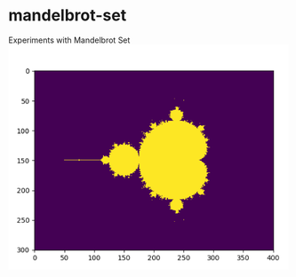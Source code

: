 # mandelbrot-set
Experiments with Mandelbrot Set  
![mandelbrot](https://raw.githubusercontent.com/sagasu/mandelbrot-set/main/mandelbrot.png)
